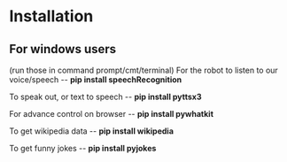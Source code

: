 # Installation
## For windows users

(run those in command prompt/cmt/terminal) For the robot to listen to our voice/speech -- **pip install speechRecognition**

To speak out, or text to speech -- **pip install pyttsx3**

For advance control on browser -- **pip install pywhatkit**

To get wikipedia data -- **pip install wikipedia**

To get funny jokes -- **pip install pyjokes**
